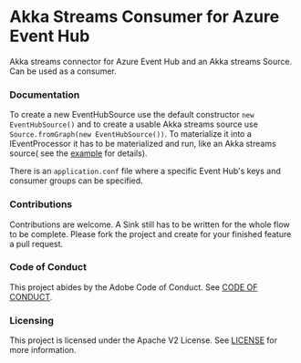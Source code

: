 # Akka Streams Consumer for Azure Event Hub
Akka streams connector for Azure Event Hub and an Akka streams Source. Can be used as a consumer.
### Documentation

To create a new EventHubSource use the default constructor `new EventHubSource()`  and to create a usable Akka streams source use `Source.fromGraph(new EventHubSource())`. To materialize it into
a IEventProcessor it has to be materialized and run, like an Akka streams source( see the [example](https://git.corp.adobe.com/proton/eventhub-akka-connector/blob/master/src/main/java/com/adobe/proton/eventhub/examples/SingleProcessorExample.java) for details).

There is an `application.conf` file where a specific Event Hub's keys and consumer groups can be specified.


### Contributions

Contributions are welcome. A Sink still has to be written for the whole flow to be complete.
 Please fork the project and create for your finished feature a pull request.
 
### Code of Conduct
 This project abides by the Adobe Code of Conduct. See [CODE OF CONDUCT](CODE_OF_CONDUCT.md).
 
### Licensing
 This project is licensed under the Apache V2 License. See [LICENSE](LICENSE) for more information.
 
